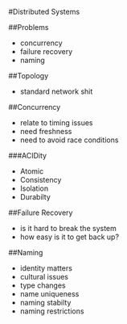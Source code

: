 #Distributed Systems

##Problems

- concurrency
- failure recovery
- naming

##Topology

- standard network shit

##Concurrency

- relate to timing issues
- need freshness
- need to avoid race conditions

###ACIDity

- Atomic
- Consistency
- Isolation
- Durabilty

##Failure Recovery

- is it hard to break the system
- how easy is it to get back up?


##Naming

- identity matters
- cultural issues
- type changes
- name uniqueness
- naming stabilty
- naming restrictions

